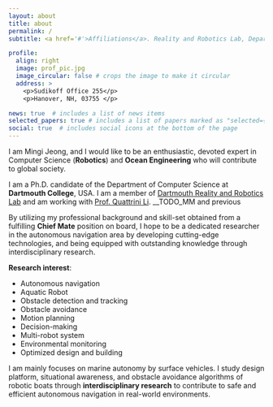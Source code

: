 ```yaml
---
layout: about
title: about
permalink: /
subtitle: <a href='#'>Affiliations</a>. Reality and Robotics Lab, Department of Computer Science, Dartmouth College, USA

profile:
  align: right
  image: prof_pic.jpg
  image_circular: false # crops the image to make it circular
  address: >
    <p>Sudikoff Office 255</p>
    <p>Hanover, NH, 03755 </p>

news: true  # includes a list of news items
selected_papers: true # includes a list of papers marked as "selected={true}"
social: true  # includes social icons at the bottom of the page
---
```


I am Mingi Jeong, and I would like to be an enthusiastic, devoted expert in Computer Science (__Robotics__) and __Ocean Engineering__ who will contribute to global society. 

I am a Ph.D. candidate of the Department of Computer Science at __Dartmouth College__, USA. I am a member of [Dartmouth Reality and Robotics Lab](https://rlab.cs.dartmouth.edu/home/) and am working with [Prof. Quattrini Li](https://rlab.cs.dartmouth.edu/albertoq/). __TODO_MM and previous

By utilizing my professional background and skill-set obtained from a fulfilling __Chief Mate__ position on board, I hope to be a dedicated researcher in the autonomous navigation area by developing cutting-edge technologies, and being equipped with outstanding knowledge through interdisciplinary research.

__Research interest__:
* Autonomous navigation
* Aquatic Robot
* Obstacle detection and tracking
* Obstacle avoidance
* Motion planning
* Decision-making
* Multi-robot system
* Environmental monitoring
* Optimized design and building

I am mainly focuses on marine autonomy by surface vehicles. I study design platform, situational awareness, and obstacle avoidance algorithms of robotic boats through __interdisciplinary research__ to contribute to safe and efficient autonomous navigation in real-world environments. 
 

